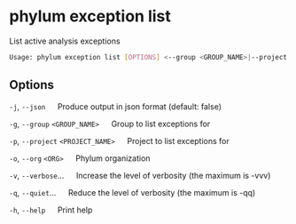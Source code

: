 # phylum exception list

List active analysis exceptions

```sh
Usage: phylum exception list [OPTIONS] <--group <GROUP_NAME>|--project <PROJECT_NAME>>
```

## Options

`-j`, `--json`
&emsp; Produce output in json format (default: false)

`-g`, `--group` `<GROUP_NAME>`
&emsp; Group to list exceptions for

`-p`, `--project` `<PROJECT_NAME>`
&emsp; Project to list exceptions for

`-o`, `--org` `<ORG>`
&emsp; Phylum organization

`-v`, `--verbose`...
&emsp; Increase the level of verbosity (the maximum is -vvv)

`-q`, `--quiet`...
&emsp; Reduce the level of verbosity (the maximum is -qq)

`-h`, `--help`
&emsp; Print help
